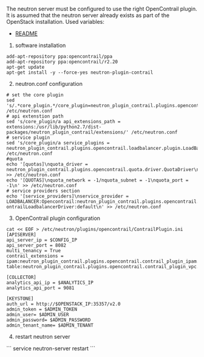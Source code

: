 The neutron server must be configured to use the right OpenContrail plugin. It is assumed that the neutron server already exists as part of the OpenStack installation. Used variables:
* [README](https://github.com/michaelhenkel/dockstack/blob/master/manual/README.md)

<ol>
<li>software installation</li>
</ol>

```
add-apt-repository ppa:opencontrail/ppa
add-apt-repository ppa:opencontrail/r2.20
apt-get update
apt-get install -y --force-yes neutron-plugin-contrail
```

<ol start=2>
<li>neutron.conf configuration</li>
</ol>

```
# set the core plugin
sed 's/.*core_plugin.*/core_plugin=neutron_plugin_contrail.plugins.opencontrail.contrail_plugin.NeutronPluginContrailCoreV2/' /etc/neutron.conf
# api extenstion path
sed 's/core_plugin/a api_extensions_path = extensions:/usr/lib/python2.7/dist-packages/neutron_plugin_contrail/extensions/' /etc/neutron.conf
# service plugin
sed 's/core_plugin/a service_plugins = neutron_plugin_contrail.plugins.opencontrail.loadbalancer.plugin.LoadBalancerPlugin/' /etc/neutron.conf
#quota
echo '[quotas]\nquota_driver = neutron_plugin_contrail.plugins.opencontrail.quota.driver.QuotaDriver\n' >> /etc/neutron.conf
echo '[QUOTAS]\nquota_network = -1/nquota_subnet = -1\nquota_port = -1\n' >> /etc/neutron.conf
# service providers section
echo '[service_providers]\nservice_provider = LOADBALANCER:Opencontrail:neutron_plugin_contrail.plugins.opencontrail.loadbalancer.driver.Openc
ontrailLoadbalancerDriver:default\n' >> /etc/neutron.conf
```

<ol start=3>
<li>OpenContrail plugin configuration</li>
</ol>

```
cat << EOF > /etc/neutron/plugins/opencontrail/ContrailPlugin.ini
[APISERVER]
api_server_ip = $CONFIG_IP
api_server_port = 8082
multi_tenancy = True
contrail_extensions = ipam:neutron_plugin_contrail.plugins.opencontrail.contrail_plugin_ipam.NeutronPluginContrailIpam,policy:neutron_plugin_contrail.plugins.opencontrail.contrail_plugin_policy.NeutronPluginContrailPolicy,route-table:neutron_plugin_contrail.plugins.opencontrail.contrail_plugin_vpc.NeutronPluginContrailVpc,contrail:None

[COLLECTOR]
analytics_api_ip = $ANALYTICS_IP
analytics_api_port = 9081

[KEYSTONE]
auth_url = http://$OPENSTACK_IP:35357/v2.0
admin_token = $ADMIN_TOKEN
admin_user= $ADMIN_USER
admin_password= $ADMIN_PASSWORD
admin_tenant_name= $ADMIN_TENANT
```

<ol start=4>
<li>restart neutron server</li>
</ol>
```
service neutron-server restart
```
